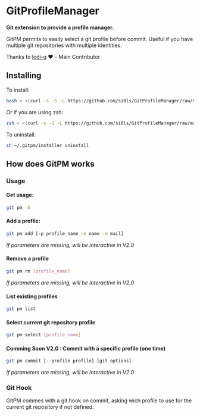 # GitProfileManager
**Git extension to provide a profile manager.**

GitPM permits to easily select a git profile before commit.
Useful if you have multiple git repositories with multiple identities.

Thanks to [lodi-g](https://github.com/lodi-g) :heart: - Main Contributor

## Installing

To install:

```Bash
bash < <(curl -s -S -L https://github.com/si0ls/GitProfileManager/raw/master/installer)
```

Or if you are using zsh:

```Bash
zsh < <(curl -s -S -L https://github.com/si0ls/GitProfileManager/raw/master/installer)
```

To uninstall:

```Bash
sh ~/.gitpm/installer uninstall
```

## How does GitPM works

### Usage

#### Get usage:

```Bash
git pm -h
```

#### Add a profile:

```Bash
git pm add [-p profile_name -n name -m mail]
```

*If parameters are missing, will be interactive in V2.0*

#### Remove a profile

```Bash
git pm rm [profile_name]
```

*If parameters are missing, will be interactive in V2.0*

#### List existing profiles

```Bash
git pm list
```

#### Select current git repository profile

```Bash
git pm select [profile_name]
```

#### Comming Soon V2.0 : Commit with a specific profile (one time)

```Bash
git pm commit [--profile profile] [git options]
```

*If parameters are missing, will be interactive in V2.0*

### Git Hook

GitPM commes with a git hook on commit, asking wich profile to use for the current git repository if not defined.